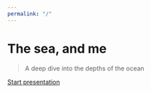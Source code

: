 ```yaml
---
permalink: "/"
---
```


# The sea, and me

> A deep dive into the depths of the ocean

<a href="/slides">Start presentation